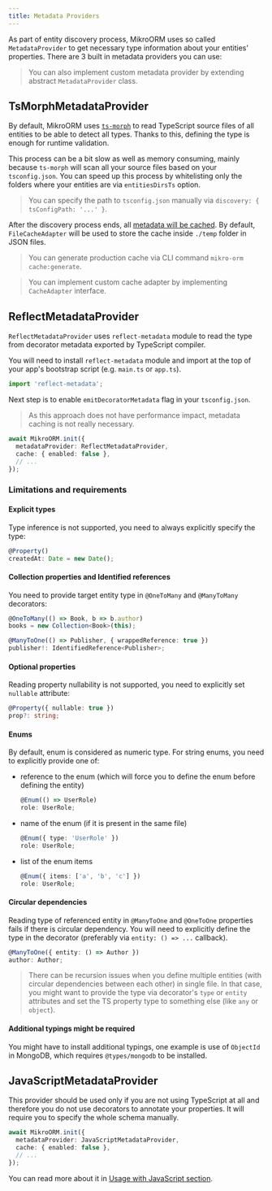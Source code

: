 ```yaml
---
title: Metadata Providers
---
```


As part of entity discovery process, MikroORM uses so called `MetadataProvider` to get necessary type information about your entities' properties. There are 3 built in metadata providers you can use:

> You can also implement custom metadata provider by extending abstract `MetadataProvider` class.

## TsMorphMetadataProvider

By default, MikroORM uses [`ts-morph`](https://github.com/dsherret/ts-morph) to read TypeScript source files of all entities to be able to detect all types. Thanks to this, defining the type is enough for runtime validation.

This process can be a bit slow as well as memory consuming, mainly because `ts-morph` will scan all your source files based on your `tsconfig.json`. You can speed up this process by whitelisting only the folders where your entities are via `entitiesDirsTs` option.

> You can specify the path to `tsconfig.json` manually via `discovery: { tsConfigPath: '...' }`.

After the discovery process ends, all [metadata will be cached](./metadata-cache.md). By default, `FileCacheAdapter` will be used to store the cache inside `./temp` folder in JSON files.

> You can generate production cache via CLI command `mikro-orm cache:generate`.

> You can implement custom cache adapter by implementing `CacheAdapter` interface.

## ReflectMetadataProvider

`ReflectMetadataProvider` uses `reflect-metadata` module to read the type from decorator metadata exported by TypeScript compiler.

You will need to install `reflect-metadata` module and import at the top of your app's bootstrap script (e.g. `main.ts` or `app.ts`).

```typescript
import 'reflect-metadata';
```

Next step is to enable `emitDecoratorMetadata` flag in your `tsconfig.json`.

> As this approach does not have performance impact, metadata caching is not really necessary.

```typescript
await MikroORM.init({
  metadataProvider: ReflectMetadataProvider,
  cache: { enabled: false },
  // ...
});
```

### Limitations and requirements

#### Explicit types

Type inference is not supported, you need to always explicitly specify the type:

```typescript
@Property()
createdAt: Date = new Date();
```

#### Collection properties and Identified references

You need to provide target entity type in `@OneToMany` and `@ManyToMany` decorators:

```typescript
@OneToMany(() => Book, b => b.author)
books = new Collection<Book>(this);

@ManyToOne(() => Publisher, { wrappedReference: true })
publisher!: IdentifiedReference<Publisher>;
```

#### Optional properties

Reading property nullability is not supported, you need to explicitly set `nullable` attribute:

```typescript
@Property({ nullable: true })
prop?: string;
```

#### Enums

By default, enum is considered as numeric type. For string enums, you need to explicitly provide one of:

- reference to the enum (which will force you to define the enum before defining the entity)
  ```typescript
  @Enum(() => UserRole)
  role: UserRole;
  ```
- name of the enum (if it is present in the same file)
  ```typescript
  @Enum({ type: 'UserRole' })
  role: UserRole;
  ```
- list of the enum items
  ```typescript
  @Enum({ items: ['a', 'b', 'c'] })
  role: UserRole;
  ```

#### Circular dependencies

Reading type of referenced entity in `@ManyToOne` and `@OneToOne` properties fails if there is circular dependency. You will need to explicitly define the type in the decorator (preferably via `entity: () => ...` callback).

```typescript
@ManyToOne({ entity: () => Author })
author: Author;
```

> There can be recursion issues when you define multiple entities (with circular dependencies between each other) in single file. In that case, you might want to provide the type via decorator's `type` or `entity` attributes and set the TS property type to something else (like `any` or `object`).

#### Additional typings might be required

You might have to install additional typings, one example is use of `ObjectId` in MongoDB, which requires `@types/mongodb` to be installed.

## JavaScriptMetadataProvider

This provider should be used only if you are not using TypeScript at all and therefore you do not use decorators to annotate your properties. It will require you to specify the whole schema manually.

```typescript
await MikroORM.init({
  metadataProvider: JavaScriptMetadataProvider,
  cache: { enabled: false },
  // ...
});
```

You can read more about it in [Usage with JavaScript section](./usage-with-js.md).
